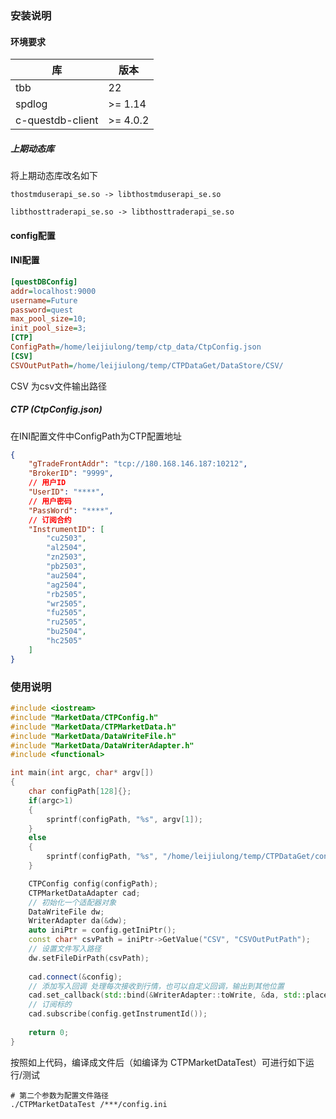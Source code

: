 <!--
 * @Author: LeiJiulong
 * @Date: 2025-02-20 01:28:02
 * @LastEditors: LeiJiulong && lei15557570906@outlook.com
 * @LastEditTime: 2025-02-20 13:22:46
 * @Description: 
-->
### 安装说明
#### 环境要求
| 库       | 版本                          |
|------------|-----------------------------|
| tbb       | 22        | 
| spdlog    | >= 1.14   | 
|c-questdb-client| >= 4.0.2 |
##### 上期动态库
将上期动态库改名如下
```
thostmduserapi_se.so -> libthostmduserapi_se.so
```
```
libthosttraderapi_se.so -> libthosttraderapi_se.so
```
#### config配置
#### INI配置

```ini
[questDBConfig]
addr=localhost:9000
username=Future
password=quest
max_pool_size=10;
init_pool_size=3;
[CTP]
ConfigPath=/home/leijiulong/temp/ctp_data/CtpConfig.json
[CSV]
CSVOutPutPath=/home/leijiulong/temp/CTPDataGet/DataStore/CSV/
```
CSV 为csv文件输出路径
##### CTP (CtpConfig.json)
在INI配置文件中ConfigPath为CTP配置地址
```json
{
    "gTradeFrontAddr": "tcp://180.168.146.187:10212",
    "BrokerID": "9999",
    // 用户ID
    "UserID": "****",
    // 用户密码
    "PassWord": "****",
    // 订阅合约
    "InstrumentID": [
        "cu2503",
        "al2504",
        "zn2503",
        "pb2503",
        "au2504",
        "ag2504",
        "rb2505",
        "wr2505",
        "fu2505",
        "ru2505",
        "bu2504",
        "hc2505"
    ]
}
```
### 使用说明
```c++
#include <iostream>
#include "MarketData/CTPConfig.h"
#include "MarketData/CTPMarketData.h"
#include "MarketData/DataWriteFile.h"
#include "MarketData/DataWriterAdapter.h"
#include <functional>

int main(int argc, char* argv[])
{
    char configPath[128]{};
    if(argc>1)
    {
        sprintf(configPath, "%s", argv[1]);
    }
    else
    {
        sprintf(configPath, "%s", "/home/leijiulong/temp/CTPDataGet/config.ini");
    }

    CTPConfig config(configPath);
    CTPMarketDataAdapter cad;
    // 初始化一个适配器对象
    DataWriteFile dw;
    WriterAdapter da(&dw);
    auto iniPtr = config.getIniPtr();
    const char* csvPath = iniPtr->GetValue("CSV", "CSVOutPutPath");
    // 设置文件写入路径
    dw.setFileDirPath(csvPath);
    
    cad.connect(&config);
    // 添加写入回调 处理每次接收到行情，也可以自定义回调，输出到其他位置
    cad.set_callback(std::bind(&WriterAdapter::toWrite, &da, std::placeholders::_1));
    // 订阅标的
    cad.subscribe(config.getInstrumentId());
    
    return 0;
}
```
按照如上代码，编译成文件后（如编译为 CTPMarketDataTest）可进行如下运行/测试

```shell
# 第二个参数为配置文件路径
./CTPMarketDataTest /***/config.ini
```